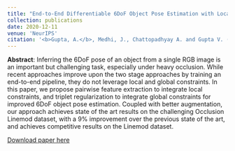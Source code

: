 ```yaml
---
title: "End-to-End Differentiable 6DoF Object Pose Estimation with Local and Global Constraints"
collection: publications
date: 2020-12-11
venue: 'NeurIPS'
citation: '<b>Gupta, A.</b>, Medhi, J., Chattopadhyay A. and Gupta V. (2020). &quot;End-to-End Differentiable 6DoF Object Pose Estimation with Local and Global Constraints.&quot; <i>Accepted at the DiffCVGP workshop at Neurips 2020</i>.'
---
```

**Abstract**: Inferring the 6DoF pose of an object from a single RGB image is an important but challenging task, especially under heavy occlusion. While recent approaches improve upon the two stage approaches by training an end-to-end pipeline, they do not leverage local and global constraints. In this paper, we propose pairwise feature extraction to integrate local constraints, and triplet regularization to integrate global constraints for improved 6DoF object pose estimation. Coupled with better augmentation, our approach achieves state of the art results on the challenging Occlusion Linemod dataset, with a 9% improvement over the previous state of the art, and achieves competitive results on the Linemod dataset.

[Download paper here](https://arxiv.org/pdf/2011.11078.pdf)
